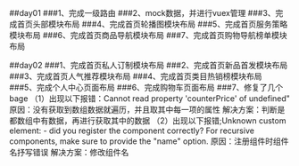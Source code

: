 ##day01
###1、完成一级路由
###2、mock数据，并进行vuex管理
###3、完成首页头部模块布局
###4、完成首页轮播图模块布局
###5、完成首页服务策略模块布局
###6、完成首页商品导航模块布局
###7、完成首页购物导航榜单模块布局

##day02
###1、完成首页私人订制模块布局
###2、完成首页新品首发模块布局
###3、完成首页人气推荐模块布局
###4、完成首页类目热销榜模块布局
###5、完成个人中心页面布局
###6、完成购物车页面布局
###7、修复了几个bage
	（1）出现以下报错：Cannot read property 'counterPrice' of undefined"
		原因：没有获取到数组数据就遍历，并且取其中每一项的属性
		解决方案：判断是都数组中有数据，再进行获取其中的数据
	（2）出现以下报错;Unknown custom element: <FlashSalnpmeModule> - did you register the component correctly? For recursive components, make sure to provide the "name" option.
		原因：注册组件时组件名抒写错误
		解决方案：修改组件名